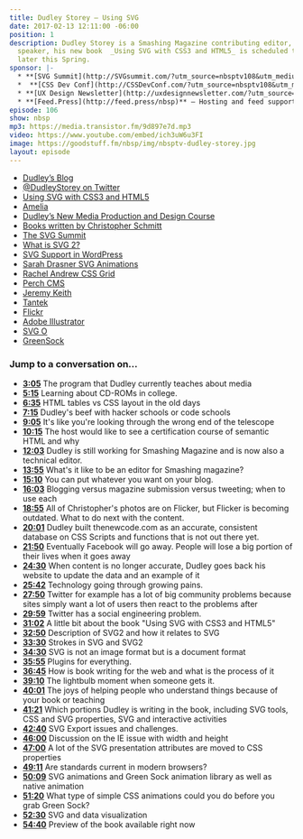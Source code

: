 ```yaml
---
title: Dudley Storey — Using SVG
date: 2017-02-13 12:11:00 -06:00
position: 1
description: Dudley Storey is a Smashing Magazine contributing editor, teacher and
  speaker, his new book  _Using SVG with CSS3 and HTML5_ is scheduled to be released
  later this Spring.
sponsor: |-
  * **[SVG Summit](http://SVGsummit.com/?utm_source=nbsptv108&utm_medium=podcast&utm_campaign=svgsummit2017)** — A full-day, virtual UX design conference on SVG that you can attend online on February 15th. Free recordings with registration at [SVG Summit](http://svgsummit.com/?utm_source=nbsptv107&utm_medium=podcast&utm_campaign=svgsummit2017). Use discount code `NONBREAKINGSPACESHOW` for 20% off.
  *  **[CSS Dev Conf](http://CSSDevConf.com/?utm_source=nbsptv108&utm_medium=podcast&utm_campaign=cssdevconf2017)** — Conference dedicated to CSS and its super friend technologies like JavaScript, Sass, NPM, and more. A limited supply of Early Bird Tickets go on sale soon. [Register now!](http://CSSDevConf.com/?utm_source=nbsptv108&utm_medium=podcast&utm_campaign=cssdevconf2017)
  * **[UX Design Newsletter](http://uxdesignnewsletter.com/?utm_source=nbsptv108&utm_medium=podcast&utm_campaign=uxdesignnewsletter)** — A weekly free newsletter containing a collection of tutorials, articles, and videos about frontend design and development, plus tips on how to bring better engagement to the multi-device world curated by Christopher Schmitt.
  * **[Feed.Press](http://feed.press/nbsp)** — Hosting and feed support provided by Feed.Press. [Sign-up today](http://feed.press/nbsp) and try FeedPress on a 14-day trial (no contracts or commitments). Use promo code `NBSP` during checkout to get 10% off your first year.
episode: 106
show: nbsp
mp3: https://media.transistor.fm/9d897e7d.mp3
video: https://www.youtube.com/embed/ich3uW6u3FI
image: https://goodstuff.fm/nbsp/img/nbsptv-dudley-storey.jpg
layout: episode
---
```


* [Dudley’s Blog](http://thenewcode.com)
* [@DudleyStorey on Twitter](https://twitter.com/dudleystorey)
* [Using SVG with CSS3 and HTML5](http://shop.oreilly.com/product/0636920037972.do)
* [Amelia](https://twitter.com/AmeliasBrain)
* [Dudley’s New Media Production and Design Course](http://www.sait.ca/programs-and-courses/full-time-studies/diplomas/new-media-production-and-design)
* [Books written by Christopher Schmitt](https://www.amazon.com/Christopher-Schmitt/e/B001ITRNMU)
* [The SVG Summit](http://www.thesvgsummit.com/)
* [What is SVG 2?](https://developer.mozilla.org/en-US/docs/Web/SVG/SVG_2_support_in_Mozilla)
* [SVG Support in WordPress](https://wordpress.org/plugins/svg-support/)
* [Sarah Drasner SVG Animations](http://sarahdrasnerdesign.com)
* [Rachel Andrew CSS Grid](https://rachelandrew.co.uk/presentations/css-grid)
* [Perch CMS](https://grabaperch.com)
* [Jeremy Keith](https://adactio.com)
* [Tantek](http://tantek.com)
* [Flickr](https://www.flickr.com)
* [Adobe Illustrator](http://www.adobe.com/ca/products/illustrator.html)
* [SVG O](https://github.com/svg/svgo)
* [GreenSock](https://greensock.com)


### Jump to a conversation on...

* **[3:05](#t=3:05)** The program that Dudley currently teaches about media
* **[5:15](#t=5:15)** Learning about CD-ROMs in college.
* **[6:35](#t=6:35)** HTML tables vs CSS layout in the old days
* **[7:15](#t=7:15)** Dudley's beef with hacker schools or code schools
* **[9:05](#t=9:05)** It's like you're looking through the wrong end of the telescope
* **[10:15](#t=10:15)** The host would like to see a certification course of semantic HTML and why
* **[12:03](#t=12:03)** Dudley is still working for Smashing Magazine and is now also a technical editor.
* **[13:55](#t=13:55)** What's it like to be an editor for Smashing magazine?
* **[15:10](#t=15:10)** You can put whatever you want on your blog.
* **[16:03](#t=16:03)** Blogging versus magazine submission versus tweeting; when to use each
* **[18:55](#t=18:55)** All of Christopher's photos are on Flicker, but Flicker is becoming outdated. What to do next with the content.
* **[20:01](#t=20:01)** Dudley built thenewcode.com as an accurate, consistent database on CSS Scripts and functions that is not out there yet.
* **[21:50](#t=21:50)** Eventually Facebook will go away. People will lose a big portion of their lives when it goes away
* **[24:30](#t=24:30)** When content is no longer accurate, Dudley goes back his website to update the data and an example of it
* **[25:42](#t=25:42)** Technology going through growing pains.
* **[27:50](#t=27:50)** Twitter for example has a lot of big community problems because sites simply want a lot of users then react to the problems after
* **[29:59](#t=29:59)** Twitter has a social engineering problem.
* **[31:02](#t=31:02)** A little bit about the book "Using SVG with CSS3 and HTML5"
* **[32:50](#t=32:50)** Description of SVG2 and how it relates to SVG
* **[33:30](#t=33:30)** Strokes in SVG and SVG2
* **[34:30](#t=34:30)** SVG is not an image format but is a document format
* **[35:55](#t=35:55)** Plugins for everything.
* **[36:45](#t=36:45)** How is book writing for the web and what is the process of it
* **[39:10](#t=39:10)** The lightbulb moment when someone gets it.
* **[40:01](#t=40:01)** The joys of helping people who understand things because of your book or teaching
* **[41:21](#t=41:2)** Which portions Dudley is writing in the book, including SVG tools, CSS and SVG properties, SVG and interactive activities
* **[42:40](#t=42:40)** SVG Export issues and challenges.
* **[46:00](#t=46:00)** Discussion on the IE issue with width and height
* **[47:00](#t=47:00)** A lot of the SVG presentation attributes are moved to CSS properties
* **[49:11](#t=49:11)** Are standards current in modern browsers?
* **[50:09](#t=50:09)** SVG animations and Green Sock animation library as well as native animation
* **[51:20](#t=51:20)** What type of simple CSS animations could you do before you grab Green Sock?
* **[52:30](#t=52:30)** SVG and data visualization
* **[54:40](#t=54:40)** Preview of the book available right now
